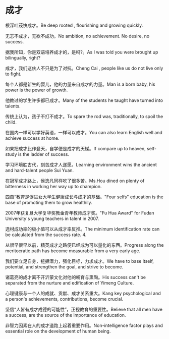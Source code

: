 # 成才

<p><span class="chinese">根深叶茂快成才。</span><span class="english">Be deep rooted , flourishing and growing quickly.</span></p>

<p><span class="chinese">无志不成才，无欲不成功。</span><span class="english">No ambition, no achievement. No desire, no success.</span></p>

<p><span class="chinese">据我所知，你是双语培养成才的，是吗?。</span><span class="english">As I was told you were brought up bilingually, right?</span></p>

<p><span class="chinese">成才，我们这伙人不只是为了对抗。</span><span class="english">Cheng Cai , people like us do not live only to fight.</span></p>

<p><span class="chinese">每个人都是新生的婴儿，他的力量来自成才的力量。</span><span class="english">Man is a born baby, his power is the power of growth.</span></p>

<p><span class="chinese">他教过的学生许多都已成才。</span><span class="english">Many of the students he taught have turned into talents.</span></p>

<p><span class="chinese">传统上认为，孩子不打不成才。</span><span class="english">To spare the rod was, traditionally, to spoil the child.</span></p>

<p><span class="chinese">在国内一样可以学好英语，一样可以成才。</span><span class="english">You can also learn English well and achieve success at home.</span></p>

<p><span class="chinese">如果把成才比作登天，自学便是成才的天梯。</span><span class="english">If compare up to heaven, self-study is the ladder of success.</span></p>

<p><span class="chinese">学习环境胜古代，刻苦成才人遂愿。</span><span class="english">Learning environment wins the ancient and hard-talent people Sui Yuan.</span></p>

<p><span class="chinese">在冠军成才路上，侯逸凡同样吃了很多苦。</span><span class="english">Ms.Hou dined on plenty of bitterness in working her way up to champion.</span></p>

<p><span class="chinese">四自“教育是促进女大学生健康成长与成才的基础。</span><span class="english">"Four selfs" education is the base of promoting them to grow healthily.</span></p>

<p><span class="chinese">2007年获复旦大学复华奖教金青年教师成才奖。</span><span class="english">"Fu Hua Award" for Fudan University's young teachers in talent in 2007.</span></p>

<p><span class="chinese">选材成功率的极小值可以从成才率反推。</span><span class="english">The minimum identification rate can be calculated from the success rate. 4.</span></p>

<p><span class="chinese">从很早很早以前，精英成才之路便已经成为可以量化的东西。</span><span class="english">Progress along the meritocratic path has become measurable from a very early age.</span></p>

<p><span class="chinese">我们要立足自身，挖掘潜力，强化目标，力求成才。</span><span class="english">We have to base itself, potential, and strengthen the goal, and strive to become.</span></p>

<p><span class="chinese">诸葛亮的成才离不开沂蒙文化对他的哺育与熏陶。</span><span class="english">His success can't be separated from the nurture and edification of Yimeng Culture.</span></p>

<p><span class="chinese">心理键康与一个人的成就、贡献、成才关系重大。</span><span class="english">Kang key psychological and a person's achievements, contributions, become crucial.</span></p>

<p><span class="chinese">坚信“人皆有成才成德的可能性”，正视教育的重要性。</span><span class="english">Believe that all men have a success, are the source of the importance of education.</span></p>

<p><span class="chinese">非智力因素在人的成才道路上起着重要作用。</span><span class="english">Non-intelligence factor plays and essential role on the development of human being.</span></p>

